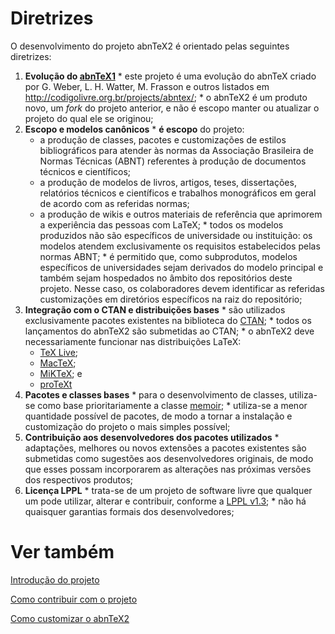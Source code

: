 # Diretrizes #

O desenvolvimento do projeto abnTeX2 é orientado pelas seguintes diretrizes:

  1. **Evolução do [abnTeX1](http://abntex.codigolivre.org.br/)**
    * este projeto é uma evolução do abnTeX criado por G. Weber, L. H. Watter, M. Frasson e outros listados em http://codigolivre.org.br/projects/abntex/;
    * o abnTeX2 é um produto novo, um _fork_ do projeto anterior, e não é escopo manter ou atualizar o  projeto do qual ele se originou;
  1. **Escopo e modelos canônicos**
    * **é escopo** do projeto:
      * a produção de classes, pacotes e customizações de estilos bibliográficos para atender às normas da Associação Brasileira de Normas Técnicas (ABNT) referentes à produção de documentos técnicos e científicos;
      * a produção de modelos de livros, artigos, teses, dissertações, relatórios técnicos e científicos e trabalhos monográficos em geral de acordo com as referidas normas;
      * a produção de wikis e outros materiais de referência que aprimorem a experiência das pessoas com LaTeX;
    * todos os modelos produzidos não são específicos de universidade ou instituição: os modelos atendem exclusivamente os requisitos estabelecidos pelas normas ABNT;
    * é permitido que, como subprodutos, modelos específicos de universidades sejam derivados do modelo principal e também sejam hospedados no âmbito dos repositórios deste projeto. Nesse caso, os colaboradores devem identificar as referidas customizações em diretórios específicos na raiz do repositório;
  1. **Integração com o CTAN e distribuições bases**
    * são utilizados exclusivamente pacotes existentes na biblioteca do [CTAN](http://www.ctan.org);
    * todos os lançamentos do abnTeX2 são submetidas ao CTAN;
    * o abnTeX2 deve necessariamente funcionar nas distribuições LaTeX:
      * [TeX Live](http://www.tug.org/texlive/);
      * [MacTeX](http://www.tug.org/mactex/);
      * [MiKTeX](http://miktex.org/); e
      * [proTeXt](http://www.tug.org/protext/)
  1. **Pacotes e classes bases**
    * para o desenvolvimento de classes, utiliza-se como base prioritariamente a classe [memoir](http://www.ctan.org/tex-archive/macros/latex/contrib/memoir/);
    * utiliza-se a menor quantidade possível de pacotes, de modo a tornar a instalação e customização do projeto o mais simples possível;
  1. **Contribuição aos desenvolvedores dos pacotes utilizados**
    * adaptações, melhores ou novos extensões a pacotes existentes são submetidas como sugestões aos desenvolvedores originais, de modo que esses possam incorporarem as alterações nas próximas versões dos respectivos produtos;
  1. **Licença LPPL**
    * trata-se de um projeto de software livre que qualquer um pode utilizar, alterar e contribuir, conforme a [LPPL v1.3](http://www.latex-project.org/lppl.txt);
    * não há quaisquer garantias formais dos desenvolvedores;

# Ver também #

[Introdução do projeto](Introducao.md)

[Como contribuir com o projeto](ComoContribuir.md)

[Como customizar o abnTeX2](ComoCustomizar.md)